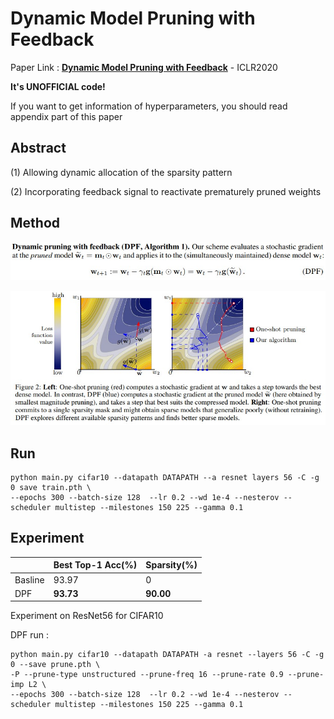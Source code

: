 # Dynamic Model Pruning with Feedback

Paper Link : [**Dynamic Model Pruning with Feedback**](https://openreview.net/pdf?id=SJem8lSFwB) - ICLR2020

**It's UNOFFICIAL code!**

If you want to get information of hyperparameters, you should read appendix part of this paper

## Abstract

(1) Allowing dynamic allocation of the sparsity pattern

(2) Incorporating feedback signal to reactivate prematurely pruned weights

## Method

![Alt text](./resource/method.jpg)

![Alt text](./resource/figure.jpg)



## Run

```
python main.py cifar10 --datapath DATAPATH --a resnet layers 56 -C -g 0 save train.pth \
--epochs 300 --batch-size 128  --lr 0.2 --wd 1e-4 --nesterov --scheduler multistep --milestones 150 225 --gamma 0.1
```

## Experiment

|         | Best Top-1 Acc(%) | Sparsity(%) |
| ------- | -------------- | ----------- |
| Basline | 93.97          | 0           |
| DPF     | **93.73**      | **90.00**   |



Experiment on ResNet56 for CIFAR10

DPF run :

```
python main.py cifar10 --datapath DATAPATH -a resnet --layers 56 -C -g 0 --save prune.pth \
-P --prune-type unstructured --prune-freq 16 --prune-rate 0.9 --prune-imp L2 \
--epochs 300 --batch-size 128  --lr 0.2 --wd 1e-4 --nesterov --scheduler multistep --milestones 150 225 --gamma 0.1
```
